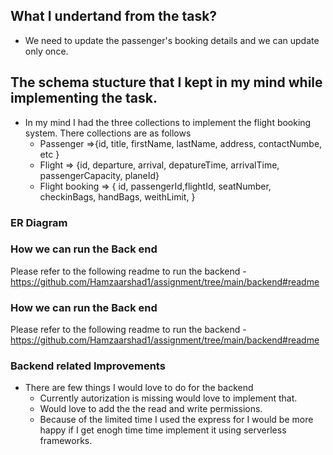 ## What I undertand from the task?

- We need to update the passenger's booking details and we can update only once.

## The schema stucture that I kept in my mind while implementing the task.

- In my mind I had the three collections to implement the flight booking system. There collections are as follows
  - Passenger =>{id, title, firstName, lastName, address, contactNumbe, etc }
  - Flight => {id, departure, arrival, depatureTime, arrivalTime, passengerCapacity, planeId}
  - Flight booking => { id, passengerId,flightId, seatNumber, checkinBags, handBags, weithLimit, }

### ER Diagram

### How we can run the Back end

Please refer to the following readme to run the backend - https://github.com/Hamzaarshad1/assignment/tree/main/backend#readme

### How we can run the Back end

Please refer to the following readme to run the backend - https://github.com/Hamzaarshad1/assignment/tree/main/backend#readme

### Backend related Improvements

- There are few things I would love to do for the backend
  - Currently autorization is missing would love to implement that.
  - Would love to add the the read and write permissions.
  - Because of the limited time I used the express for I would be more happy if I get enogh time time implement it using serverless frameworks.
